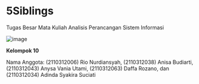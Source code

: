 # 5Siblings
Tugas Besar Mata Kuliah Analisis Perancangan Sistem Informasi

![image](https://github.com/sanitizepeople/5Siblings/assets/72204034/4f322ece-e35d-40bf-ada9-1b1ccdac5548)

**Kelompok 10**

Nama Anggota:
(2110312006)  Rio Nurdiansyah,
(2110312038)  Anisa Budiarti,
(2110312043)	Anysa Vania Utami,
(2110312063)	Daffa Rozano, dan
(2110312034)	Adinda Syakira Suciati 
